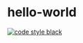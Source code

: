 # hello-world
[![code style black](https://img.shields.io/badge/Streamlit-sharing-red)](https://share.streamlit.io/kellyamanda/tylerjrichards_book_reco/master/books.py)
